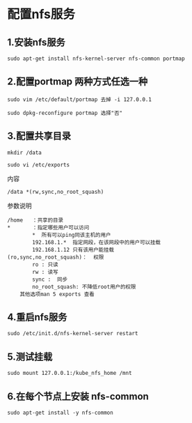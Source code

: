 # 配置nfs服务


## 1.安装nfs服务

```
sudo apt-get install nfs-kernel-server nfs-common portmap
```

## 2.配置portmap 两种方式任选一种
```
sudo vim /etc/default/portmap 去掉 -i 127.0.0.1
```
```
sudo dpkg-reconfigure portmap 选择"否"
```

## 3.配置共享目录

```
mkdir /data
```

```
sudo vi /etc/exports
```
内容
```
/data *(rw,sync,no_root_squash)
```
参数说明
```
/home   ：共享的目录
*       ：指定哪些用户可以访问
        *  所有可以ping同该主机的用户
        192.168.1.*  指定网段，在该网段中的用户可以挂载
        192.168.1.12 只有该用户能挂载
(ro,sync,no_root_squash)：  权限
        ro : 只读
        rw : 读写
        sync :  同步
        no_root_squash: 不降低root用户的权限
    其他选项man 5 exports 查看
```

## 4.重启nfs服务
```
sudo /etc/init.d/nfs-kernel-server restart
```

## 5.测试挂载
```
sudo mount 127.0.0.1:/kube_nfs_home /mnt
```


## 6.在每个节点上安装 nfs-common

```
sudo apt-get install -y nfs-common
```